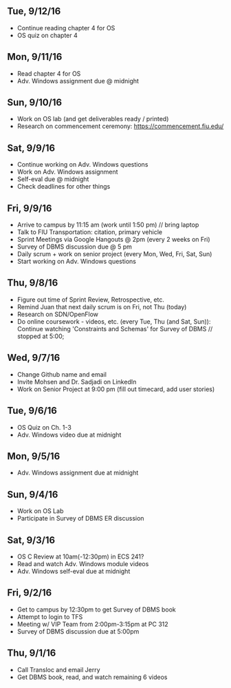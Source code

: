 ## Tue, 9/12/16
+ Continue reading chapter 4 for OS
+ OS quiz on chapter 4

## Mon, 9/11/16
+ Read chapter 4 for OS
+ Adv. Windows assignment due @ midnight

## Sun, 9/10/16
+ Work on OS lab (and get deliverables ready / printed)
+ Research on commencement ceremony: https://commencement.fiu.edu/

## Sat, 9/9/16
+ Continue working on Adv. Windows questions
+ Work on Adv. Windows assignment
+ Self-eval due @ midnight
+ Check deadlines for other things

## Fri, 9/9/16
+ Arrive to campus by 11:15 am (work until 1:50 pm) // bring laptop
+ Talk to FIU Transportation: citation, primary vehicle
+ Sprint Meetings via Google Hangouts @ 2pm (every 2 weeks on Fri)
+ Survey of DBMS discussion due @ 5 pm
+ Daily scrum + work on senior project (every Mon, Wed, Fri, Sat, Sun)
+ Start working on Adv. Windows questions

## Thu, 9/8/16
+ Figure out time of Sprint Review, Retrospective, etc.
+ Remind Juan that next daily scrum is on Fri, not Thu (today)
+ Research on SDN/OpenFlow
+ Do online coursework - videos, etc. (every Tue, Thu (and Sat, Sun)):
  Continue watching 'Constraints and Schemas' for Survey of DBMS // stopped at 5:00;

## Wed, 9/7/16
+ Change Github name and email
+ Invite Mohsen and Dr. Sadjadi on LinkedIn
+ Work on Senior Project at 9:00 pm (fill out timecard, add user stories)

## Tue, 9/6/16
+ OS Quiz on Ch. 1-3
+ Adv. Windows video due at midnight

## Mon, 9/5/16
+ Adv. Windows assignment due at midnight

## Sun, 9/4/16
+ Work on OS Lab
+ Participate in Survey of DBMS ER discussion

## Sat, 9/3/16
+ OS C Review at 10am(-12:30pm) in ECS 241?
+ Read and watch Adv. Windows module videos
+ Adv. Windows self-eval due at midnight

## Fri, 9/2/16
+ Get to campus by 12:30pm to get Survey of DBMS book
+ Attempt to login to TFS
+ Meeting w/ VIP Team from 2:00pm-3:15pm at PC 312
+ Survey of DBMS discussion due at 5:00pm

## Thu, 9/1/16
+ Call Transloc and email Jerry
+ Get DBMS book, read, and watch remaining 6 videos
